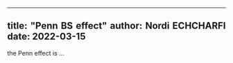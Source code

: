 
---
title: "Penn BS effect"
author: Nordi ECHCHARFI
date: 2022-03-15
---

<style>body {text-align: justify}</style>
<style>body {"font-family: Brill; font-size:3pt; text-align: justify}</style>


the Penn effect is ... 